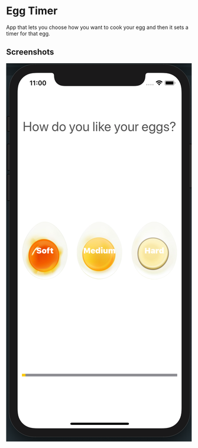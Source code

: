 # Egg Timer

App that lets you choose how you want to cook your egg and then it sets a timer for that egg.


## Screenshots
![App-Screenshot](documentation/1.png)
